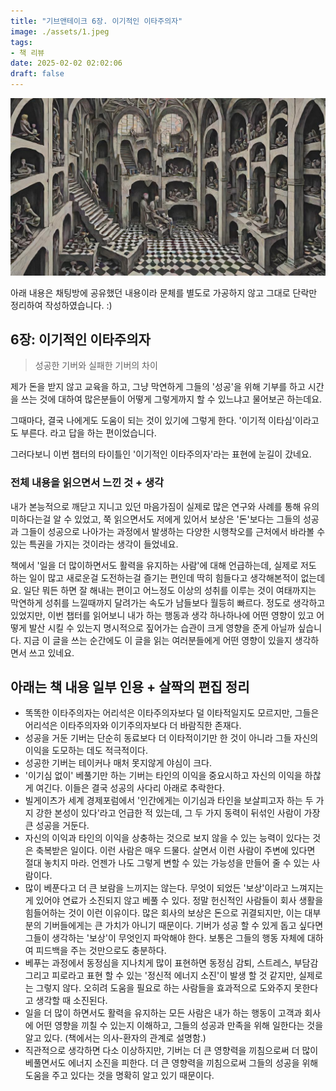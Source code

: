 ```yaml
---
title: "기브앤테이크 6장. 이기적인 이타주의자"
image: ./assets/1.jpeg
tags:
- 책 리뷰
date: 2025-02-02 02:02:06
draft: false
---
```


![hero](./assets/1.jpeg)

아래 내용은 채팅방에 공유했던 내용이라 문체를 별도로 가공하지 않고 그대로 단락만 정리하여 작성하였습니다. :)

## 6장: 이기적인 이타주의자

> 성공한 기버와 실패한 기버의 차이

제가 돈을 받지 않고 교육을 하고, 그냥 막연하게 그들의 '성공'을 위해 기부를 하고 시간을 쓰는 것에 대하여 많은분들이 어떻게 그렇게까지 할 수 있느냐고 물어보곤 하는데요.

그때마다, 결국 나에게도 도움이 되는 것이 있기에 그렇게 한다. '이기적 이타심'이라고도 부른다. 라고 답을 하는 편이었습니다.

그러다보니 이번 챕터의 타이틀인 '이기적인 이타주의자'라는 표현에 눈길이 갔네요.

### 전체 내용을 읽으면서 느낀 것 + 생각

내가 본능적으로 깨닫고 지니고 있던 마음가짐이 실제로 많은 연구와 사례를 통해 유의미하다는걸 알 수 있었고, 쭉 읽으면서도 저에게 있어서 보상은 '돈'보다는 그들의 성공과 그들이 성공으로 나아가는 과정에서 발생하는 다양한 시행착오를 근처에서 바라볼 수 있는 특권을 가지는 것이라는 생각이 들었네요.

책에서 '일을 더 많이하면서도 활력을 유지하는 사람'에 대해 언급하는데, 실제로 저도 하는 일이 많고 새로운걸 도전하는걸 즐기는 편인데 딱히 힘들다고 생각해본적이 없는데요. 일단 뭐든 하면 잘 해내는 편이고 어느정도 이상의 성취를 이루는 것이 여태까지는 막연하게 성취를 느낄때까지 달려가는 속도가 남들보다 월등히 빠르다. 정도로 생각하고 있었지만, 이번 챕터를 읽어보니 내가 하는 행동과 생각 하나하나에 어떤 영향이 있고 어떻게 발산 시킬 수 있는지 명시적으로 짚어가는 습관이 크게 영향을 준게 아닐까 싶습니다. 지금 이 글을 쓰는 순간에도 이 글을 읽는 여러분들에게 어떤 영향이 있을지 생각하면서 쓰고 있네요.

아래는 책 내용 일부 인용 + 살짝의 편집 정리
--
- 똑똑한 이타주의자는 어리석은 이타주의자보다 덜 이타적일지도 모르지만, 그들은 어리석은 이타주의자와 이기주의자보다 더 바람직한 존재다.
- 성공을 거둔 기버는 단순히 동료보다 더 이타적이기만 한 것이 아니라 그들 자신의 이익을 도모하는 데도 적극적이다.
- 성공한 기버는 테이커나 매처 못지않게 야심이 크다.
- '이기심 없이' 베풀기만 하는 기버는 타인의 이익을 중요시하고 자신의 이익을 하찮게 여긴다. 이들은 결국 성공의 사다리 아래로 추락한다.
- 빌게이츠가 세계 경제포럼에서 '인간에게는 이기심과 타인을 보살피고자 하는 두 가지 강한 본성이 있다'라고 언급한 적 있는데, 그 두 가지 동력이 뒤섞인 사람이 가장 큰 성공을 거둔다.
- 자신의 이익과 타인의 이익을 상충하는 것으로 보지 않을 수 있는 능력이 있다는 것은 축복받은 일이다. 이런 사람은 매우 드물다. 살면서 이런 사람이 주변에 있다면 절대 놓치지 마라. 언젠가 나도 그렇게 변할 수 있는 가능성을 만들어 줄 수 있는 사람이다.
- 많이 베푼다고 더 큰 보람을 느끼지는 않는다. 무엇이 되었든 '보상'이라고 느껴지는게 있어야 연료가 소진되지 않고 베풀 수 있다. 정말 헌신적인 사람들이 회사 생활을 힘들어하는 것이 이런 이유이다. 많은 회사의 보상은 돈으로 귀결되지만, 이는 대부분의 기버들에게는 큰 가치가 아니기 때문이다. 기버가 성공 할 수 있게 돕고 싶다면 그들이 생각하는 '보상'이 무엇인지 파악해야 한다. 보통은 그들의 행동 자체에 대하여 피드백을 주는 것만으로도 충분하다.
- 베푸는 과정에서 동정심을 지나치게 많이 표현하면 동정심 감퇴, 스트레스, 부담감 그리고 피로라고 표현 할 수 있는 '정신적 에너지 소진'이 발생 할 것 같지만, 실제로는 그렇지 않다. 오히려 도움을 필요로 하는 사람들을 효과적으로 도와주지 못한다고 생각할 때 소진된다.
- 일을 더 많이 하면서도 활력을 유지하는 모든 사람은 내가 하는 행동이 고객과 회사에 어떤 영향을 끼칠 수 있는지 이해하고, 그들의 성공과 만족을 위해 일한다는 것을 알고 있다. (책에서는 의사-환자의 관계로 설명함.)
- 직관적으로 생각하면 다소 이상하지만, 기버는 더 큰 영향력을 끼침으로써 더 많이 베풀면서도 에너지 소진을 피한다. 더 큰 영향력을 끼침으로써 그들의 성공을 위해 도움을 주고 있다는 것을 명확히 알고 있기 때문이다.
